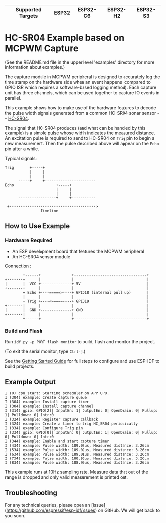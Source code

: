 | Supported Targets | ESP32 | ESP32-C6 | ESP32-H2 | ESP32-S3 |
| ----------------- | ----- | -------- | -------- | -------- |

# HC-SR04 Example based on MCPWM Capture

(See the README.md file in the upper level 'examples' directory for more information about examples.)

The capture module in MCPWM peripheral is designed to accurately log the time stamp on the hardware side when an event happens (compared to GPIO ISR which requires a software-based logging method). Each capture unit has three channels, which can be used together to capture IO events in parallel.

This example shows how to make use of the hardware features to decode the pulse width signals generated from a common HC-SR04 sonar sensor -- [HC-SR04](https://www.sparkfun.com/products/15569).

The signal that HC-SR04 produces (and what can be handled by this example) is a simple pulse whose width indicates the measured distance. An excitation pulse is required to send to HC-SR04 on `Trig` pin to begin a new measurement. Then the pulse described above will appear on the `Echo` pin after a while.

Typical signals:

```
Trig       +-----+
           |     |
           |     |
      -----+     +-----------------------
Echo                   +-----+
                       |     |
                       |     |
      -----------------+     +-----------

 +--------------------------------------->
                Timeline
```

## How to Use Example

### Hardware Required

* An ESP development board that features the MCPWM peripheral
* An HC-SR04 sensor module

Connection :

```
        +------+              +---------------------------------+
+-------+      |              |                                 |
|       |  VCC +--------------+ 5V                              |
+-------+      |              |                                 |
        + Echo +----=====>----+ GPIO18 (internal pull up)       |
        |      |              |                                 |
        + Trig +----<=====----+ GPIO19                          |
+-------|      |              |                                 |
|       |  GND +--------------+ GND                             |
+-------|      |              |                                 |
        +------+              +---------------------------------+
```

### Build and Flash

Run `idf.py -p PORT flash monitor` to build, flash and monitor the project.

(To exit the serial monitor, type ``Ctrl-]``.)

See the [Getting Started Guide](https://docs.espressif.com/projects/esp-idf/en/latest/get-started/index.html) for full steps to configure and use ESP-IDF to build projects.

## Example Output

```
I (0) cpu_start: Starting scheduler on APP CPU.
I (304) example: Create capture queue
I (304) example: Install capture timer
I (304) example: Install capture channel
I (314) gpio: GPIO[2]| InputEn: 1| OutputEn: 0| OpenDrain: 0| Pullup: 1| Pulldown: 0| Intr:0
I (324) example: Register capture callback
I (324) example: Create a timer to trig HC_SR04 periodically
I (334) example: Configure Trig pin
I (334) gpio: GPIO[0]| InputEn: 0| OutputEn: 1| OpenDrain: 0| Pullup: 0| Pulldown: 0| Intr:0
I (344) example: Enable and start capture timer
I (434) example: Pulse width: 189.02us, Measured distance: 3.26cm
I (534) example: Pulse width: 189.02us, Measured distance: 3.26cm
I (634) example: Pulse width: 189.01us, Measured distance: 3.26cm
I (734) example: Pulse width: 188.98us, Measured distance: 3.26cm
I (834) example: Pulse width: 188.99us, Measured distance: 3.26cm
```

This example runs at 10Hz sampling rate. Measure data that out of the range is dropped and only valid measurement is printed out.

## Troubleshooting

For any technical queries, please open an [issue] (https://github.com/espressif/esp-idf/issues) on GitHub. We will get back to you soon.
